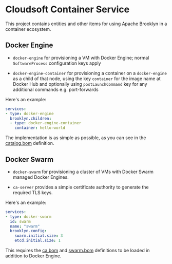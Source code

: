 # Cloudsoft Container Service

This project contains entities and other items for using Apache Brooklyn in a
container ecosystem.

## Docker Engine

*   `docker-engine` for provisioning a VM with Docker Engine; normal
    `SoftwareProcess` configuration keys apply

*   `docker-engine-container` for provisioning a container on a `docker-engine`
     as a child of that node, using the key `container` for the image name at
     Docker Hub and optionally using `postLaunchCommand` key for any additional
     commands e.g. port-forwards

Here's an example:

```YAML
services:
- type: docker-engine
  brooklyn.children:
  - type: docker-engine-container
    container: hello-world
```

The implementation is as simple as possible, as you can see in the
[catalog.bom](catalog.bom) definition.

## Docker Swarm

*   `docker-swarm` for provisioning a cluster of VMs with Docker Swarm managed
    Docker Engines.

*   `ca-server` provides a simple certificate authority to generate the
    required TLS keys.

Here's an example:

```YAML
services:
- type: docker-swarm
  id: swarm
  name: "swarm"
  brooklyn.config:
    swarm.initial.size: 3
    etcd.initial.size: 1
```

This requires the [ca.bom](ca.bom) and [swarm.bom](swarm.bom) definitions to
be loaded in addition to Docker Engine.
